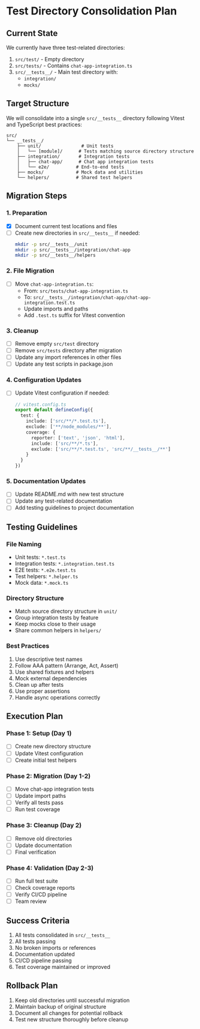 # Test Directory Consolidation Plan

## Current State

We currently have three test-related directories:
1. `src/test/` - Empty directory
2. `src/tests/` - Contains `chat-app-integration.ts`
3. `src/__tests__/` - Main test directory with:
   - `integration/`
   - `mocks/`

## Target Structure

We will consolidate into a single `src/__tests__` directory following Vitest and TypeScript best practices:

```
src/
└── __tests__/
    ├── unit/               # Unit tests
    │   └── [module]/      # Tests matching source directory structure
    ├── integration/       # Integration tests
    │   ├── chat-app/      # Chat app integration tests
    │   └── e2e/          # End-to-end tests
    ├── mocks/            # Mock data and utilities
    └── helpers/          # Shared test helpers
```

## Migration Steps

### 1. Preparation
- [x] Document current test locations and files
- [ ] Create new directories in `src/__tests__` if needed:
  ```bash
  mkdir -p src/__tests__/unit
  mkdir -p src/__tests__/integration/chat-app
  mkdir -p src/__tests__/helpers
  ```

### 2. File Migration
- [ ] Move `chat-app-integration.ts`:
  - From: `src/tests/chat-app-integration.ts`
  - To: `src/__tests__/integration/chat-app/chat-app-integration.test.ts`
  - Update imports and paths
  - Add `.test.ts` suffix for Vitest convention

### 3. Cleanup
- [ ] Remove empty `src/test` directory
- [ ] Remove `src/tests` directory after migration
- [ ] Update any import references in other files
- [ ] Update any test scripts in package.json

### 4. Configuration Updates
- [ ] Update Vitest configuration if needed:
  ```typescript
  // vitest.config.ts
  export default defineConfig({
    test: {
      include: ['src/**/*.test.ts'],
      exclude: ['**/node_modules/**'],
      coverage: {
        reporter: ['text', 'json', 'html'],
        include: ['src/**/*.ts'],
        exclude: ['src/**/*.test.ts', 'src/**/__tests__/**']
      }
    }
  })
  ```

### 5. Documentation Updates
- [ ] Update README.md with new test structure
- [ ] Update any test-related documentation
- [ ] Add testing guidelines to project documentation

## Testing Guidelines

### File Naming
- Unit tests: `*.test.ts`
- Integration tests: `*.integration.test.ts`
- E2E tests: `*.e2e.test.ts`
- Test helpers: `*.helper.ts`
- Mock data: `*.mock.ts`

### Directory Structure
- Match source directory structure in `unit/`
- Group integration tests by feature
- Keep mocks close to their usage
- Share common helpers in `helpers/`

### Best Practices
1. Use descriptive test names
2. Follow AAA pattern (Arrange, Act, Assert)
3. Use shared fixtures and helpers
4. Mock external dependencies
5. Clean up after tests
6. Use proper assertions
7. Handle async operations correctly

## Execution Plan

### Phase 1: Setup (Day 1)
- [ ] Create new directory structure
- [ ] Update Vitest configuration
- [ ] Create initial test helpers

### Phase 2: Migration (Day 1-2)
- [ ] Move chat-app integration tests
- [ ] Update import paths
- [ ] Verify all tests pass
- [ ] Run test coverage

### Phase 3: Cleanup (Day 2)
- [ ] Remove old directories
- [ ] Update documentation
- [ ] Final verification

### Phase 4: Validation (Day 2-3)
- [ ] Run full test suite
- [ ] Check coverage reports
- [ ] Verify CI/CD pipeline
- [ ] Team review

## Success Criteria
1. All tests consolidated in `src/__tests__`
2. All tests passing
3. No broken imports or references
4. Documentation updated
5. CI/CD pipeline passing
6. Test coverage maintained or improved

## Rollback Plan
1. Keep old directories until successful migration
2. Maintain backup of original structure
3. Document all changes for potential rollback
4. Test new structure thoroughly before cleanup 